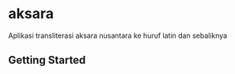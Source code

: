 # aksara

Aplikasi transliterasi aksara nusantara ke huruf latin dan sebaliknya

## Getting Started

